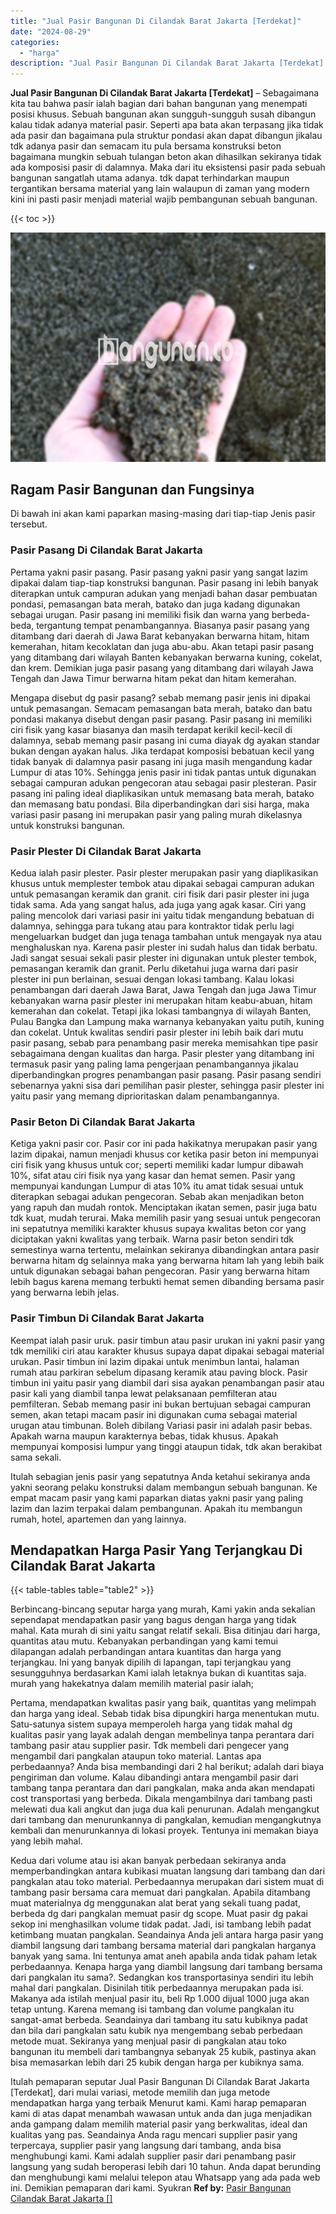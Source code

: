 ```yaml
---
title: "Jual Pasir Bangunan Di Cilandak Barat Jakarta [Terdekat]"
date: "2024-08-29"
categories: 
  - "harga"
description: "Jual Pasir Bangunan Di Cilandak Barat Jakarta [Terdekat]. Itulah pemaparan seputar Jual Pasir Bangunan Di Cilandak Barat Jakarta [Terdekat], dari mulai var..."
---
```


**Jual Pasir Bangunan Di Cilandak Barat Jakarta \[Terdekat\]** – Sebagaimana kita tau bahwa pasir ialah bagian dari bahan bangunan yang menempati posisi khusus. Sebuah bangunan akan sungguh-sungguh susah dibangun kalau tidak adanya material pasir. Seperti apa bata akan terpasang jika tidak ada pasir dan bagaimana pula struktur pondasi akan dapat dibangun jikalau tdk adanya pasir dan semacam itu pula bersama konstruksi beton bagaimana mungkin sebuah tulangan beton akan dihasilkan sekiranya tidak ada komposisi pasir di dalamnya. Maka dari itu eksistensi pasir pada sebuah bangunan sangatlah utama adanya. tdk dapat terhindarkan maupun tergantikan bersama material yang lain walaupun di zaman yang modern kini ini pasti pasir menjadi material wajib pembangunan sebuah bangunan.

{{< toc >}}

![Jual Pasir Bangunan Di Cilandak Barat Jakarta [Terdekat]](/images/jual-pasir-bangunan-52.png)

## Ragam Pasir Bangunan dan Fungsinya

Di bawah ini akan kami paparkan masing-masing dari tiap-tiap Jenis pasir tersebut.

### Pasir Pasang Di Cilandak Barat Jakarta

Pertama yakni pasir pasang. Pasir pasang yakni pasir yang sangat lazim dipakai dalam tiap-tiap konstruksi bangunan. Pasir pasang ini lebih banyak diterapkan untuk campuran adukan yang menjadi bahan dasar pembuatan pondasi, pemasangan bata merah, batako dan juga kadang digunakan sebagai urugan. Pasir pasang ini memiliki fisik dan warna yang berbeda-beda, tergantung tempat penambangannya. Biasanya pasir pasang yang ditambang dari daerah di Jawa Barat kebanyakan berwarna hitam, hitam kemerahan, hitam kecoklatan dan juga abu-abu. Akan tetapi pasir pasang yang ditambang dari wilayah Banten kebanyakan berwarna kuning, cokelat, dan krem. Demikian juga pasir pasang yang ditambang dari wilayah Jawa Tengah dan Jawa Timur berwarna hitam pekat dan hitam kemerahan.

Mengapa disebut dg pasir pasang? sebab memang pasir jenis ini dipakai untuk pemasangan. Semacam pemasangan bata merah, batako dan batu pondasi makanya disebut dengan pasir pasang. Pasir pasang ini memiliki ciri fisik yang kasar biasanya dan masih terdapat kerikil kecil-kecil di dalamnya, sebab memang pasir pasang ini cuma diayak dg ayakan standar bukan dengan ayakan halus. Jika terdapat komposisi bebatuan kecil yang tidak banyak di dalamnya pasir pasang ini juga masih mengandung kadar Lumpur di atas 10%. Sehingga jenis pasir ini tidak pantas untuk digunakan sebagai campuran adukan pengecoran atau sebagai pasir plesteran. Pasir pasang ini paling ideal diaplikasikan untuk memasang bata merah, batako dan memasang batu pondasi. Bila diperbandingkan dari sisi harga, maka variasi pasir pasang ini merupakan pasir yang paling murah dikelasnya untuk konstruksi bangunan.

### Pasir Plester Di Cilandak Barat Jakarta

Kedua ialah pasir plester. Pasir plester merupakan pasir yang diaplikasikan khusus untuk memplester tembok atau dipakai sebagai campuran adukan untuk pemasangan keramik dan granit. ciri fisik dari pasir plester ini juga tidak sama. Ada yang sangat halus, ada juga yang agak kasar. Ciri yang paling mencolok dari variasi pasir ini yaitu tidak mengandung bebatuan di dalamnya, sehingga para tukang atau para kontraktor tidak perlu lagi mengeluarkan budget dan juga tenaga tambahan untuk mengayak nya atau menghaluskan nya. Karena pasir plester ini sudah halus dan tidak berbatu. Jadi sangat sesuai sekali pasir plester ini digunakan untuk plester tembok, pemasangan keramik dan granit. Perlu diketahui juga warna dari pasir plester ini pun berlainan, sesuai dengan lokasi tambang. Kalau lokasi penambangan dari daerah Jawa Barat, Jawa Tengah dan juga Jawa Timur kebanyakan warna pasir plester ini merupakan hitam keabu-abuan, hitam kemerahan dan cokelat. Tetapi jika lokasi tambangnya di wilayah Banten, Pulau Bangka dan Lampung maka warnanya kebanyakan yaitu putih, kuning dan cokelat. Untuk kwalitas sendiri pasir plester ini lebih baik dari mutu pasir pasang, sebab para penambang pasir mereka memisahkan tipe pasir sebagaimana dengan kualitas dan harga. Pasir plester yang ditambang ini termasuk pasir yang paling lama pengerjaan penambangannya jikalau diperbandingkan progres penambangan pasir pasang. Pasir pasang sendiri sebenarnya yakni sisa dari pemilihan pasir plester, sehingga pasir plester ini yaitu pasir yang memang diprioritaskan dalam penambangannya.

### Pasir Beton Di Cilandak Barat Jakarta

Ketiga yakni pasir cor. Pasir cor ini pada hakikatnya merupakan pasir yang lazim dipakai, namun menjadi khusus cor ketika pasir beton ini mempunyai ciri fisik yang khusus untuk cor; seperti memiliki kadar lumpur dibawah 10%, sifat atau ciri fisik nya yang kasar dan hemat semen. Pasir yang mempunyai kandungan Lumpur di atas 10% itu amat tidak sesuai untuk diterapkan sebagai adukan pengecoran. Sebab akan menjadikan beton yang rapuh dan mudah rontok. Menciptakan ikatan semen, pasir juga batu tdk kuat, mudah terurai. Maka memilih pasir yang sesuai untuk pengecoran ini sepatutnya memiliki karakter khusus supaya kwalitas beton cor yang diciptakan yakni kwalitas yang terbaik. Warna pasir beton sendiri tdk semestinya warna tertentu, melainkan sekiranya dibandingkan antara pasir berwarna hitam dg selainnya maka yang berwarna hitam lah yang lebih baik untuk digunakan sebagai bahan pengecoran. Pasir yang berwarna hitam lebih bagus karena memang terbukti hemat semen dibanding bersama pasir yang berwarna lebih jelas.

### Pasir Timbun Di Cilandak Barat Jakarta

Keempat ialah pasir uruk. pasir timbun atau pasir urukan ini yakni pasir yang tdk memiliki ciri atau karakter khusus supaya dapat dipakai sebagai material urukan. Pasir timbun ini lazim dipakai untuk menimbun lantai, halaman rumah atau parkiran sebelum dipasang keramik atau paving block. Pasir timbun ini yaitu pasir yang diambil dari sisa ayakan penambangan pasir atau pasir kali yang diambil tanpa lewat pelaksanaan pemfilteran atau pemfilteran. Sebab memang pasir ini bukan bertujuan sebagai campuran semen, akan tetapi macam pasir ini digunakan cuma sebagai material urugan atau timbunan. Boleh dibilang Variasi pasir ini adalah pasir bebas. Apakah warna maupun karakternya bebas, tidak khusus. Apakah mempunyai komposisi lumpur yang tinggi ataupun tidak, tdk akan berakibat sama sekali.

Itulah sebagian jenis pasir yang sepatutnya Anda ketahui sekiranya anda yakni seorang pelaku konstruksi dalam membangun sebuah bangunan. Ke empat macam pasir yang kami paparkan diatas yakni pasir yang paling lazim dan lazim terpakai dalam pembangunan. Apakah itu membangun rumah, hotel, apartemen dan yang lainnya.

## Mendapatkan Harga Pasir Yang Terjangkau Di Cilandak Barat Jakarta

{{< table-tables table="table2" >}}

Berbincang-bincang seputar harga yang murah, Kami yakin anda sekalian sependapat mendapatkan pasir yang bagus dengan harga yang tidak mahal. Kata murah di sini yaitu sangat relatif sekali. Bisa ditinjau dari harga, quantitas atau mutu. Kebanyakan perbandingan yang kami temui dilapangan adalah perbandingan antara kuantitas dan harga yang terjangkau. Ini yang banyak dipilih di lapangan, tapi terjangkau yang sesungguhnya berdasarkan Kami ialah letaknya bukan di kuantitas saja. murah yang hakekatnya dalam memilih material pasir ialah;

Pertama, mendapatkan kwalitas pasir yang baik, quantitas yang melimpah dan harga yang ideal. Sebab tidak bisa dipungkiri harga menentukan mutu. Satu-satunya sistem supaya memperoleh harga yang tidak mahal dg kualitas pasir yang layak adalah dengan membelinya tanpa perantara dari tambang pasir atau supplier pasir. Tdk membeli dari pengecer yang mengambil dari pangkalan ataupun toko material. Lantas apa perbedaannya? Anda bisa membandingi dari 2 hal berikut; adalah dari biaya pengiriman dan volume. Kalau dibandingi antara mengambil pasir dari tambang tanpa perantara dan dari pangkalan, maka anda akan mendapati cost transportasi yang berbeda. Dikala mengambilnya dari tambang pasti melewati dua kali angkut dan juga dua kali penurunan. Adalah mengangkut dari tambang dan menurunkannya di pangkalan, kemudian mengangkutnya kembali dan menurunkannya di lokasi proyek. Tentunya ini memakan biaya yang lebih mahal.

Kedua dari volume atau isi akan banyak perbedaan sekiranya anda memperbandingkan antara kubikasi muatan langsung dari tambang dan dari pangkalan atau toko material. Perbedaannya merupakan dari sistem muat di tambang pasir bersama cara memuat dari pangkalan. Apabila ditambang muat materialnya dg menggunakan alat berat yang sekali tuang padat, berbeda dg dari pangkalan memuat pasir dg scope. Muat pasir dg pakai sekop ini menghasilkan volume tidak padat. Jadi, isi tambang lebih padat ketimbang muatan pangkalan. Seandainya Anda jeli antara harga pasir yang diambil langsung dari tambang bersama material dari pangkalan harganya banyak yang sama. Ini tentunya amat aneh apabila anda tidak paham letak perbedaannya. Kenapa harga yang diambil langsung dari tambang bersama dari pangkalan itu sama?. Sedangkan kos transportasinya sendiri itu lebih mahal dari pangkalan. Disinilah titik perbedaannya merupakan pada isi. Makanya ada istilah menjual pasir itu, beli Rp 1.000 dijual 1000 juga akan tetap untung. Karena memang isi tambang dan volume pangkalan itu sangat-amat berbeda. Seandainya dari tambang itu satu kubiknya padat dan bila dari pangkalan satu kubik nya mengembang sebab perbedaan metode muat. Sekiranya yang menjual pasir di pangkalan atau toko bangunan itu membeli dari tambangnya sebanyak 25 kubik, pastinya akan bisa memasarkan lebih dari 25 kubik dengan harga per kubiknya sama.

Itulah pemaparan seputar Jual Pasir Bangunan Di Cilandak Barat Jakarta \[Terdekat\], dari mulai variasi, metode memilih dan juga metode mendapatkan harga yang terbaik Menurut kami. Kami harap pemaparan kami di atas dapat menambah wawasan untuk anda dan juga menjadikan anda gampang dalam memilih material pasir yang berkwalitas, ideal dan kualitas yang pas. Seandainya Anda ragu mencari supplier pasir yang terpercaya, supplier pasir yang langsung dari tambang, anda bisa menghubungi kami. Kami adalah supplier pasir dari penambang pasir langsung yang sudah beroperasi lebih dari 10 tahun. Anda dapat berunding dan menghubungi kami melalui telepon atau Whatsapp yang ada pada web ini. Demikian pemaparan dari kami. Syukran
**Ref by:** [Pasir Bangunan Cilandak Barat Jakarta []](https://id.wikipedia.org/wiki/Pasir)

